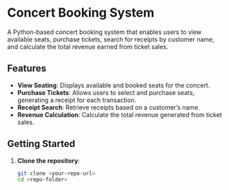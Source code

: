 # Concert Booking System

A Python-based concert booking system that enables users to view available seats, purchase tickets, search for receipts by customer name, and calculate the total revenue earned from ticket sales.

## Features
- **View Seating**: Displays available and booked seats for the concert.
- **Purchase Tickets**: Allows users to select and purchase seats, generating a receipt for each transaction.
- **Receipt Search**: Retrieve receipts based on a customer’s name.
- **Revenue Calculation**: Calculate the total revenue generated from ticket sales.

## Getting Started
1. **Clone the repository**:
   ```bash
   git clone <your-repo-url>
   cd <repo-folder>
